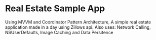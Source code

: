 # Real Estate Sample App

Using MVVM and Coordinator Pattern Architecture, A simple real estate application made in a day using Zillows api. Also uses: Network Calling, NSUserDefaults, Image Caching and Data Persitence
